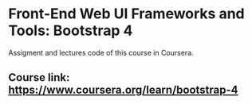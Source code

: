 # Front-End Web UI Frameworks and Tools: Bootstrap 4

  Assigment and lectures code of this course in Coursera.
  
  ## Course link: https://www.coursera.org/learn/bootstrap-4